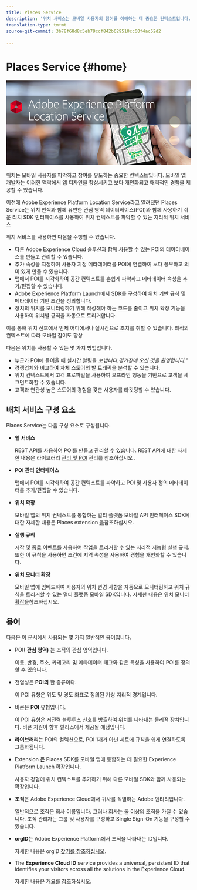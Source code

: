 ```yaml
---
title: Places Service
description: '위치 서비스는 모바일 사용자의 참여를 이해하는 데 중요한 컨텍스트입니다. 모바일 앱 개발자는 이러한 맥락에서 앱 디자인을 향상시키고 보다 개인화되고 매력적인 경험을 제공할 수 있습니다. '
translation-type: tm+mt
source-git-commit: 3b78f68d8c5eb79ccf842b629510cc60f4ac52d2

---
```



# Places Service {#home}

![&quot;장소 서비스&quot;](/help/assets/LocationHeader.png)

위치는 모바일 사용자를 파악하고 참여를 유도하는 중요한 컨텍스트입니다. 모바일 앱 개발자는 이러한 맥락에서 앱 디자인을 향상시키고 보다 개인화되고 매력적인 경험을 제공할 수 있습니다.

이전에 Adobe Experience Platform Location Service라고 알려졌던 Places Service는 위치 인식과 함께 유연한 관심 영역 데이터베이스(POI)와 함께 사용하기 쉬운 리치 SDK 인터페이스를 사용하여 위치 컨텍스트를 파악할 수 있는 지리적 위치 서비스

위치 서비스를 사용하면 다음을 수행할 수 있습니다.

* 다른 Adobe Experience Cloud 솔루션과 함께 사용할 수 있는 POI의 데이터베이스를 만들고 관리할 수 있습니다.
* 추가 속성을 지정하여 사용자 지정 메타데이터를 POI에 연결하여 보다 풍부하고 의미 있게 만들 수 있습니다.
* 맵에서 POI를 시각화하여 공간 컨텍스트를 손쉽게 파악하고 메타데이터 속성을 추가/편집할 수 있습니다.
* Adobe Experience Platform Launch에서 SDK를 구성하여 위치 기반 규칙 및 메타데이터 기반 조건을 정의합니다.
* 장치의 위치를 모니터링하기 위해 작성해야 하는 코드를 줄이고 위치 확장 기능을 사용하여 위치별 규칙을 자동으로 트리거합니다.

이를 통해 위치 신호에서 언제 어디에서나 실시간으로 조치를 취할 수 있습니다. 최적의 컨텍스트에 따라 모바일 참여도 향상

다음은 위치를 사용할 수 있는 몇 가지 방법입니다.

* 누군가 POI에 들어올 때 실시간 알림을 *보냅니다.경기장에 오신 것을 환영합니다.&quot;*
* 경쟁업체와 비교하여 자체 스토어의 발 트래픽을 분석할 수 있습니다.
* 위치 컨텍스트에서 고객 프로파일을 사용하여 오프라인 행동을 기반으로 고객을 세그먼트화할 수 있습니다.
* 고객과 연관성 높은 스토어의 경험을 갖춘 사용자를 타깃팅할 수 있습니다.

## 배치 서비스 구성 요소

Places Service는 다음 구성 요소로 구성됩니다.

* **웹 서비스**

   REST API를 사용하여 POI를 만들고 관리할 수 있습니다. REST API에 대한 자세한 내용은 라이브러리 [관리 및 POI](/help/web-service-api/api-usage/manage-libraries/manage-libraries.md) 관리를 참조하십시오 [](/help/web-service-api/api-usage/manage-pois/manage-pois.md).

* **POI 관리 인터페이스**

   맵에서 POI를 시각화하여 공간 컨텍스트를 파악하고 POI 및 사용자 정의 메타데이터를 추가/편집할 수 있습니다.

* **위치 확장**

   모바일 앱의 위치 컨텍스트를 통합하는 멀티 플랫폼 모바일 API 인터페이스 SDK에 대한 자세한 내용은 Places extension [을](/help/places-ext-aep-sdks/places-extension/places-extension.md)참조하십시오.

* **실행 규칙**

   시작 및 종료 이벤트를 사용하여 작업을 트리거할 수 있는 지리적 지능형 실행 규칙. 또한 이 규칙을 사용하면 조건에 지역 속성을 사용하여 경험을 개인화할 수 있습니다.

* **위치 모니터 확장**

   모바일 앱에 임베드하여 사용자의 위치 변경 사항을 자동으로 모니터링하고 위치 규칙을 트리거할 수 있는 멀티 플랫폼 모바일 SDK입니다. 자세한 내용은 위치 모니터 [확장을](/help/places-ext-aep-sdks/places-monitor-extension/places-monitor-extension.md)참조하십시오.

## 용어

다음은 이 문서에서 사용되는 몇 가지 일반적인 용어입니다.

* POI( **관심 영역)** 는 조직의 관심 영역입니다.

   이름, 반경, 주소, 카테고리 및 메타데이터 태그와 같은 특성을 사용하여 POI를 정의할 수 있습니다.

* 전염성은 **POI의** 한 종류이다.

   이 POI 유형은 위도 및 경도 좌표로 정의된 가상 지리적 경계입니다.

* 비콘은 **POI** 유형입니다.

   이 POI 유형은 저전력 블루투스 신호를 방출하여 위치를 나타내는 물리적 장치입니다. 비콘 지원이 향후 릴리스에서 제공될 예정입니다.

* **라이브러리**&#x200B;는 POI의 컬렉션으로, POI 1개가 아닌 세트에 규칙을 쉽게 연결하도록 그룹화됩니다.

* Extension **은** Places SDK를 모바일 앱에 통합하는 데 필요한 Experience Platform Launch 확장입니다.

   사용자 경험에 위치 컨텍스트를 추가하기 위해 다른 모바일 SDK와 함께 사용되는 확장입니다.

* **조직**&#x200B;은 Adobe Experience Cloud에서 귀사를 식별하는 Adobe 엔티티입니다.

   일반적으로 조직은 회사 이름입니다. 그러나 회사는 둘 이상의 조직을 가질 수 있습니다. 조직 관리자는 그룹 및 사용자를 구성하고 Single Sign-On 기능을 구성할 수 있습니다.

* **orgID**&#x200B;는 Adobe Experience Platform에서 조직을 나타내는 ID입니다.

   자세한 내용은 orgID [찾기를 참조하십시오](https://forums.adobe.com/thread/2339895).

* The **Experience Cloud ID** service provides a universal, persistent ID that identifies your visitors across all the solutions in the Experience Cloud.

   자세한 내용은 개요를 [참조하십시오](https://docs.adobe.com/content/help/en/id-service/using/intro/overview.html).
